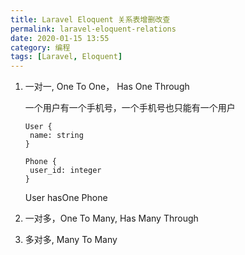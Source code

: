 ```yaml
---
title: Laravel Eloquent 关系表增删改查
permalink: laravel-eloquent-relations
date: 2020-01-15 13:55
category: 编程
tags: [Laravel, Eloquent]
---
```


1. 一对一, One To One， Has One Through

   一个用户有一个手机号，一个手机号也只能有一个用户

   

   ```
   User {
   	name: string
   }
   
   Phone {
   	user_id: integer
   }
   ```

   User hasOne Phone

2. 一对多，One To Many, Has Many Through

3. 多对多, Many To Many

